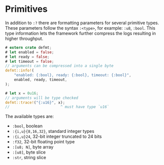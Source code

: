 # Primitives

In addition to `:?` there are formatting parameters for several primitive types.
These parameters follow the syntax `:<type>`, for example: `:u8`, `:bool`.
This type information lets the framework further compress the logs resulting in higher throughput.

``` rust
# extern crate defmt;
# let enabled = false;
# let ready = false;
# let timeout = false;
// arguments can be compressed into a single byte
defmt::info!(
    "enabled: {:bool}, ready: {:bool}, timeout: {:bool}",
    enabled, ready, timeout,
);

# let x = 0u16;
// arguments will be type checked
defmt::trace!("{:u16}", x);
//                       ^ must have type `u16`
```

The available types are:

- `:bool`, boolean
- `:{i,u}{8,16,32}`, standard integer types
- `:{i,u}24`, 32-bit integer truncated to 24 bits
- `:f32`, 32-bit floating point type
- `:[u8; N]`, byte array
- `:[u8]`, byte slice
- `:str`, string slice
